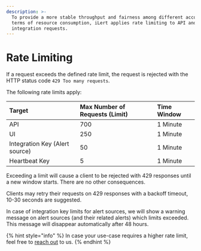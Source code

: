 ```yaml
---
description: >-
  To provide a more stable throughput and fairness among different accounts in
  terms of resource consumption, iLert applies rate limiting to API and
  integration requests.
---
```


# Rate Limiting

If a request exceeds the defined rate limit, the request is rejected with the HTTP status code `429 Too many requests`.

The following rate limits apply:

| Target | Max Number of Requests \(Limit\) | Time Window |
| :--- | :--- | :--- |
| API | 700 | 1 Minute |
| UI | 250 | 1 Minute |
| Integration Key \(Alert source\) | 50 | 1 Minute |
| Heartbeat Key | 5 | 1 Minute |

Exceeding a limit will cause a client to be rejected with 429 responses until a new window starts. There are no other consequences.

Clients may retry their requests on 429 responses with a backoff timeout, 10-30 seconds are suggested.

In case of integration key limits for alert sources, we will show a warning message on alert sources \(and their related alerts\) which limits exceeded. This message will disappear automatically after 48 hours.

{% hint style="info" %}
In case your use-case requires a higher rate limit, feel free to [reach out](../contact.md) to us.
{% endhint %}


